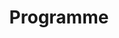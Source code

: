 ---
# Program
type: schedule
active: true
title: Programme
description: |2-
  <i class="fa-regular fa-calendar" style="font-size:26px";></i> This is the program description. Add time information, etc here if you want.

program:
    - day: Monday
      time: 09:00 - 09:30
      title: boot-up
      description: Welcome and opening remarks
      highlight: true
    - day: Monday
      time: 09:30 - 10:00
      title: Session 1a - Introduction to the Gaia selection function
      description:
      highlight: false
    - day: Monday
      time: 10:00 - 10:30
      title: Coffee break
      description:
      highlight: true
    - day: Monday
      time: 10:00 - 10:30
      title: Session 1b - The Gaia selection function (chair Jane Doe)
      highlight: false
      description: |2-
        talk 1 by A
        talk 2 by B
        talk 3 by C
    - day: Monday
      title: Reception and planetarium show (at the workshop venue)
      highlight: true
    - day: Tuesday
      time: 09:00 - 09:30
      title: boot-up
      description: Welcome and opening remarks
      highlight: true
    - day: Tuesday
      time: 09:30 - 10:00
      title: Session 2a - The Gaia selection function (chair John Watson)
      highlight: false
      description: |2-
        talk 1 by A
        talk 2 by B
        talk 3 by C
---